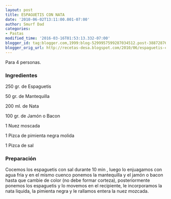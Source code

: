 ```yaml
---
layout: post
title: ESPAGUETIS CON NATA
date: '2010-06-02T13:11:00.001-07:00'
author: Smurf Dad
categories:
- Pastas
modified_time: '2016-03-16T01:53:13.332-07:00'
blogger_id: tag:blogger.com,1999:blog-5299957599287034512.post-3887287665134668060
blogger_orig_url: http://recetas-desa.blogspot.com/2010/06/espaguetis-con-nata.html
---
```


Para 4 personas.

<h3>Ingredientes</h3>
250 gr. de Espaguetis

50 gr. de Mantequilla

200 ml. de Nata

100 gr. de Jamón o Bacon

1 Nuez moscada

1 Pizca de pimienta negra molida

1 Pizca de sal



<h3>Preparación</h3>
Cocemos los espaguetis con sal durante 10 min , luego lo enjuagamos con agua fria y en el mismo cuenco ponemos la mantequilla y el jamón o bacon hasta que cambie de color (no debe formar corteza), posteriormente ponemos los espaguetis y lo movemos en el recipiente, le incorporamos la nata liquida, la pimienta negra y le rallamos entera la nuez mozcada.